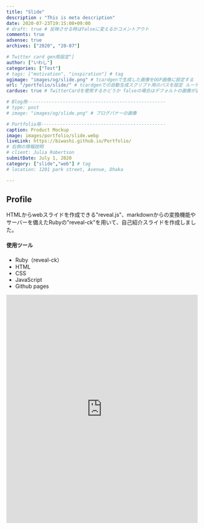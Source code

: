 ```yaml
---
title: "Slide"
description : "This is meta description"
date: 2020-07-23T19:15:08+09:00
# draft: true # 反映させる時はfalseに変えるかコメントアウト
comments: true
adsense: true
archives: ["2020", "20-07"]

# Twitter card gen用設定"]
author: ["いわし"]
categories: ["Test"]
# tags: ["motivation", "inspiration"] # tag
ogimage: "images/og/slide.png" # tcardgenで生成した画像をOGP画像に設定する
url: "/portfolio/slide/" # tcardgenでの自動生成スクリプト用のパスを設定 ルーティング固定の意味もある
carduse: true # TwitterCardを使用するかどうか falseの場合はデフォルトの画像が適用される

# Blog用---------------------------------------------------
# type: post
# image: "images/og/slide.png" # ブログバナーの画像

# Portfolio用----------------------------------------------
caption: Product Mockup
image: images/portfolio/slide.webp
liveLink: https://biwashi.github.io/Portfolio/
# 右側の情報説明
# client: Julia Robertson
submitDate: July 1, 2020
category: ["slide","web"] # tag
# location: 1201 park street, Avenue, Dhaka

---
```


## Profile

HTMLからwebスライドを作成できる"reveal.js"、markdownからの変換機能やサーバーを備えたRubyの"reveal-ck"を用いて、自己紹介スライドを作成しました。

#### 使用ツール
- Ruby（reveal-ck）
- HTML
- CSS
- JavaScript
- Github pages

<iframe src="https://biwashi.github.io/Portfolio/" width="100%" height="600" frameborder="0" allowfullscreen="allowfullscreen" allow="geolocation *; microphone *; camera *; midi *; encrypted-media *"></iframe>

<br>
<br>

<div class="iframely-embed"><div class="iframely-responsive" style="height: 140px; padding-bottom: 0;"><a href="https://biwashi.github.io/Portfolio/" data-iframely-url="//cdn.iframe.ly/api/iframe?url=https%3A%2F%2Fbiwashi.github.io%2FPortfolio%2F&amp;key=f35ef3e07c3f9ce01b389a206da306f5&amp;iframe=card-small"></a></div></div><script async src="//cdn.iframe.ly/embed.js" charset="utf-8"></script>


